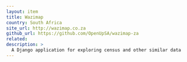 ```yaml
---
layout: item
title: Wazimap
country: South Africa
site_url: http://wazimap.co.za
github_url: https://github.com/OpenUpSA/wazimap-za
related: 
description: >
  A Django application for exploring census and other similar data
---
```

